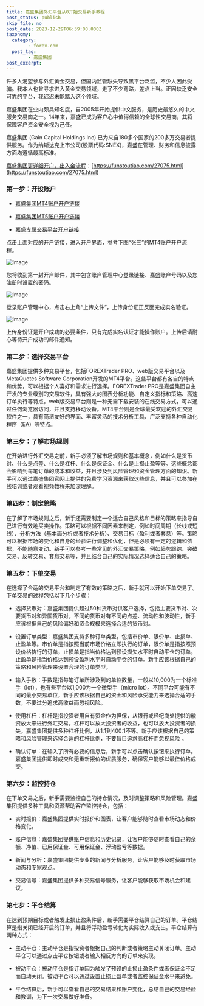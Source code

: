 ```yaml
---
title: 嘉盛集团外汇平台从0开始交易新手教程
post_status: publish
skip_file: no
post_date: 2023-12-29T06:39:00.000Z
taxonomy:
  category:
        - forex-com
  post_tag:
        - 嘉盛集团
post_excerpt: 
---
```

许多人渴望参与外汇黄金交易，但国内监管缺失导致黑平台泛滥，不少人因此受骗。我本人也曾寻求进入黄金交易领域，走了不少弯路，差点上当。正因缺乏安全可靠的平台，我迟迟未能踏入这个领域。

嘉盛集团在业内颇具知名度，自2005年开始提供中文服务，是历史最悠久的中文服务交易商之一。14年来，嘉盛已成为客户心中值得信赖的全球性交易商，其将保障客户资金安全视为己任。

嘉盛集团 (Gain Capital Holdings Inc) 已为来自180多个国家的200多万交易者提供服务。作为纳斯达克上市公司(股票代码:SNEX)，嘉盛在管理、财务和信息披露方面均遵循最高标准。

[嘉盛集团更详细开户，出入金流程](https://funstoutiao.com/27075.html)：[https://funstoutiao.com/27075.html](https://funstoutiao.com/27075.html)

### 第一步：开设账户

* [嘉盛集团MT4账户开户链接](https://s.ssgg.net/jsmt4)

* [嘉盛集团MT5账户开户链接](https://s.ssgg.net/jsmt5)

* [嘉盛专属交易平台开户链接](https://s.ssgg.net/js)

点击上面对应的开户链接，进入开户界面，参考下图“张三”的MT4账户开户流程。

![Image](https://prod-files-secure.s3.us-west-2.amazonaws.com/39ed1227-6d7d-4570-be36-9ccd4a2c4241/7a167aea-686b-400d-af59-4e18eb607a40/640.png?X-Amz-Algorithm=AWS4-HMAC-SHA256&X-Amz-Content-Sha256=UNSIGNED-PAYLOAD&X-Amz-Credential=ASIAZI2LB4666CIQ35KJ%2F20250929%2Fus-west-2%2Fs3%2Faws4_request&X-Amz-Date=20250929T221307Z&X-Amz-Expires=3600&X-Amz-Security-Token=IQoJb3JpZ2luX2VjEFUaCXVzLXdlc3QtMiJIMEYCIQD34y1R2Zk8odrJehn6p%2FUlmVbgyq9UypKnkGqF3e2VZQIhAM4TQJdGXaz9n8dzin5MIjJse3rGcwrxo1W6CgidTo5HKogECN7%2F%2F%2F%2F%2F%2F%2F%2F%2F%2FwEQABoMNjM3NDIzMTgzODA1IgyqdnIC9QS5kPwF8Ikq3AM2UbWUzSB6SnXDWI%2BRoJ%2BV15KSWBSXpLOeI7gIku52k3EhGXgCL3fBHfXSKIbWmwegepH51uNAlkx%2FukZwu8O8EKI5Yi%2FXdySGHJjvYFdMeFlr8zxp8Apyy8Oahwou9t5TywHFZ0Ou522mirjjiX271QTivRx4go89oIvvq4y1P%2BYYBW8sNMTDgnkDKcdMsXL0MjsoxJzmJGhRWcW6Pn5uNuE8lAdFU%2Fy4oQQbwCM8tHmS8Nwc2VlXzNyCsU%2Bp0BQNlmVgrPS9E4QCAXtwmYpqkZhMsHpMlfV3x%2FWCCR%2FqC2tI%2FlaslqXbwWPqHDHkF5ppiuYMFTVlxvv338Em5huvXv%2FOrZH8tH2aNGqkFY3MocapihLD9XGgcnmkaD5Ie7unHeXDzRbho8jkm3F6L9a5pqMlr5k46c3%2BcDvgbiFe1a1X7H24QhOgiJyiF%2BRzA0LmsHVi4zC%2FX%2BhhObFEOVOCn3wr%2BNZ0WysPP0T7JzsWCraHulwtQJ4zlvPKGwcTkC1MMxX5rJARFJQ8G9vZAbo7N7gx8mf7St%2BLMFtP%2BHDiba527s%2BnEQ7KAklz3HkqKJ2JR5kQ0b0qNu2gH%2BS8ldY3o9hxQn25PXoFstRnR8m8Hgi3es080X5%2FV6OxtjCr6evGBjqkASvHuacd3%2FQ6tWAuPdY%2FjHE56EcGUk%2FoUX7r5I5g5GDRHjJBR1amzqArc5xpYO1gwJBU%2BJiZm0Gy2XPvdybHE3ziavDGS1Vtk1a%2FYco5XQiarxlxxGh6DD6ysYzoObz2UMdJO5KJ2UPOnlV3%2BZZkgix%2Fa9RjIgdGL6DCycTNVv35%2FVXd37aRgyXTmkQR8N1uWYUgCXHhBPlY24dVclAb6l4fztMA&X-Amz-Signature=42ef2345abf1ab8c4d73b37724ffccba821df7aaa3dac661cccc16804df120ad&X-Amz-SignedHeaders=host&x-amz-checksum-mode=ENABLED&x-id=GetObject)

您将收到第一封开户邮件，其中包含账户管理中心登录链接、嘉盛账户号码以及您注册时设置的密码。

![Image](https://prod-files-secure.s3.us-west-2.amazonaws.com/39ed1227-6d7d-4570-be36-9ccd4a2c4241/eaa1c6b3-2877-4284-a0e1-530e222c27fb/image.png?X-Amz-Algorithm=AWS4-HMAC-SHA256&X-Amz-Content-Sha256=UNSIGNED-PAYLOAD&X-Amz-Credential=ASIAZI2LB4666CIQ35KJ%2F20250929%2Fus-west-2%2Fs3%2Faws4_request&X-Amz-Date=20250929T221307Z&X-Amz-Expires=3600&X-Amz-Security-Token=IQoJb3JpZ2luX2VjEFUaCXVzLXdlc3QtMiJIMEYCIQD34y1R2Zk8odrJehn6p%2FUlmVbgyq9UypKnkGqF3e2VZQIhAM4TQJdGXaz9n8dzin5MIjJse3rGcwrxo1W6CgidTo5HKogECN7%2F%2F%2F%2F%2F%2F%2F%2F%2F%2FwEQABoMNjM3NDIzMTgzODA1IgyqdnIC9QS5kPwF8Ikq3AM2UbWUzSB6SnXDWI%2BRoJ%2BV15KSWBSXpLOeI7gIku52k3EhGXgCL3fBHfXSKIbWmwegepH51uNAlkx%2FukZwu8O8EKI5Yi%2FXdySGHJjvYFdMeFlr8zxp8Apyy8Oahwou9t5TywHFZ0Ou522mirjjiX271QTivRx4go89oIvvq4y1P%2BYYBW8sNMTDgnkDKcdMsXL0MjsoxJzmJGhRWcW6Pn5uNuE8lAdFU%2Fy4oQQbwCM8tHmS8Nwc2VlXzNyCsU%2Bp0BQNlmVgrPS9E4QCAXtwmYpqkZhMsHpMlfV3x%2FWCCR%2FqC2tI%2FlaslqXbwWPqHDHkF5ppiuYMFTVlxvv338Em5huvXv%2FOrZH8tH2aNGqkFY3MocapihLD9XGgcnmkaD5Ie7unHeXDzRbho8jkm3F6L9a5pqMlr5k46c3%2BcDvgbiFe1a1X7H24QhOgiJyiF%2BRzA0LmsHVi4zC%2FX%2BhhObFEOVOCn3wr%2BNZ0WysPP0T7JzsWCraHulwtQJ4zlvPKGwcTkC1MMxX5rJARFJQ8G9vZAbo7N7gx8mf7St%2BLMFtP%2BHDiba527s%2BnEQ7KAklz3HkqKJ2JR5kQ0b0qNu2gH%2BS8ldY3o9hxQn25PXoFstRnR8m8Hgi3es080X5%2FV6OxtjCr6evGBjqkASvHuacd3%2FQ6tWAuPdY%2FjHE56EcGUk%2FoUX7r5I5g5GDRHjJBR1amzqArc5xpYO1gwJBU%2BJiZm0Gy2XPvdybHE3ziavDGS1Vtk1a%2FYco5XQiarxlxxGh6DD6ysYzoObz2UMdJO5KJ2UPOnlV3%2BZZkgix%2Fa9RjIgdGL6DCycTNVv35%2FVXd37aRgyXTmkQR8N1uWYUgCXHhBPlY24dVclAb6l4fztMA&X-Amz-Signature=5d28223e1b1fa16cfa1dbd0093dff5d56df007a098fb7d308d03c6f48859e3eb&X-Amz-SignedHeaders=host&x-amz-checksum-mode=ENABLED&x-id=GetObject)

登录账户管理中心，点击右上角“上传文件”，上传身份证正反面完成实名验证。

![Image](https://prod-files-secure.s3.us-west-2.amazonaws.com/39ed1227-6d7d-4570-be36-9ccd4a2c4241/54090639-09fc-46b4-a135-e0289f707147/image.png?X-Amz-Algorithm=AWS4-HMAC-SHA256&X-Amz-Content-Sha256=UNSIGNED-PAYLOAD&X-Amz-Credential=ASIAZI2LB4666CIQ35KJ%2F20250929%2Fus-west-2%2Fs3%2Faws4_request&X-Amz-Date=20250929T221307Z&X-Amz-Expires=3600&X-Amz-Security-Token=IQoJb3JpZ2luX2VjEFUaCXVzLXdlc3QtMiJIMEYCIQD34y1R2Zk8odrJehn6p%2FUlmVbgyq9UypKnkGqF3e2VZQIhAM4TQJdGXaz9n8dzin5MIjJse3rGcwrxo1W6CgidTo5HKogECN7%2F%2F%2F%2F%2F%2F%2F%2F%2F%2FwEQABoMNjM3NDIzMTgzODA1IgyqdnIC9QS5kPwF8Ikq3AM2UbWUzSB6SnXDWI%2BRoJ%2BV15KSWBSXpLOeI7gIku52k3EhGXgCL3fBHfXSKIbWmwegepH51uNAlkx%2FukZwu8O8EKI5Yi%2FXdySGHJjvYFdMeFlr8zxp8Apyy8Oahwou9t5TywHFZ0Ou522mirjjiX271QTivRx4go89oIvvq4y1P%2BYYBW8sNMTDgnkDKcdMsXL0MjsoxJzmJGhRWcW6Pn5uNuE8lAdFU%2Fy4oQQbwCM8tHmS8Nwc2VlXzNyCsU%2Bp0BQNlmVgrPS9E4QCAXtwmYpqkZhMsHpMlfV3x%2FWCCR%2FqC2tI%2FlaslqXbwWPqHDHkF5ppiuYMFTVlxvv338Em5huvXv%2FOrZH8tH2aNGqkFY3MocapihLD9XGgcnmkaD5Ie7unHeXDzRbho8jkm3F6L9a5pqMlr5k46c3%2BcDvgbiFe1a1X7H24QhOgiJyiF%2BRzA0LmsHVi4zC%2FX%2BhhObFEOVOCn3wr%2BNZ0WysPP0T7JzsWCraHulwtQJ4zlvPKGwcTkC1MMxX5rJARFJQ8G9vZAbo7N7gx8mf7St%2BLMFtP%2BHDiba527s%2BnEQ7KAklz3HkqKJ2JR5kQ0b0qNu2gH%2BS8ldY3o9hxQn25PXoFstRnR8m8Hgi3es080X5%2FV6OxtjCr6evGBjqkASvHuacd3%2FQ6tWAuPdY%2FjHE56EcGUk%2FoUX7r5I5g5GDRHjJBR1amzqArc5xpYO1gwJBU%2BJiZm0Gy2XPvdybHE3ziavDGS1Vtk1a%2FYco5XQiarxlxxGh6DD6ysYzoObz2UMdJO5KJ2UPOnlV3%2BZZkgix%2Fa9RjIgdGL6DCycTNVv35%2FVXd37aRgyXTmkQR8N1uWYUgCXHhBPlY24dVclAb6l4fztMA&X-Amz-Signature=4eb7f1f389e3dbf0ad2c06c7c6c5e8b533d104fb18219cd6f1efd5f32bffe797&X-Amz-SignedHeaders=host&x-amz-checksum-mode=ENABLED&x-id=GetObject)

上传身份证是开户成功的必要条件，只有完成实名认证才能操作账户。上传后请耐心等待开户成功的邮件通知。

### 第二步：选择交易平台

嘉盛集团提供多种交易平台，包括FOREXTrader PRO、web版交易平台以及MetaQuotes Software Corporation开发的MT4平台。这些平台都有各自的特点和优势，可以根据个人喜好和需求进行选择。FOREXTrader PRO是嘉盛集团自主开发的专业级别的交易软件，具有强大的图表分析功能、自定义指标和策略、高速订单执行等特点。web版交易平台则是一种无需下载安装的在线交易方式，可以通过任何浏览器访问，并且支持移动设备。MT4平台则是全球最受欢迎的外汇交易软件之一，具有简洁友好的界面、丰富灵活的技术分析工具、广泛支持各种自动化程序（EA）等特点。

### 第三步：了解市场规则

在开始进行外汇交易之前，新手必须了解市场规则和基本概念，例如什么是货币对、什么是点差、什么是杠杆、什么是保证金、什么是止损止盈等等。这些概念都会影响到每笔订单的成本和收益，并且涉及到风险管理和资金管理方面的知识。新手可以通过嘉盛集团官网上提供的免费学习资源来获取这些信息，并且可以参加在线培训或者观看视频教程来加深理解。

### 第四步：制定策略

在了解了市场规则之后，新手还需要制定一个适合自己风格和目标的策略来指导自己进行有效地买卖操作。策略可以根据不同因素来制定，例如时间周期（长线或短线）、分析方法（基本面分析或者技术分析）、交易目标（盈利或者套息）等。策略可以根据市场的变化和自身的经验进行调整和优化，但是必须有一定的逻辑和依据，不能随意变动。新手可以参考一些常见的外汇交易策略，例如趋势跟踪、突破交易、反转交易、套息交易等，并且结合自己的实际情况选择适合自己的策略。

### 第五步：下单交易

在选择了合适的交易平台和制定了有效的策略之后，新手就可以开始下单交易了。下单交易的过程包括以下几个步骤：

* 选择货币对：嘉盛集团提供超过50种货币对供客户选择，包括主要货币对、次要货币对和异国货币对。不同的货币对有不同的点差、流动性和波动性，新手应该根据自己的风险偏好和资金规模来选择合适的货币对。

* 设置订单类型：嘉盛集团支持多种订单类型，包括市价单、限价单、止损单、止盈单等。市价单是指按照当前市场价格立即执行的订单，限价单是指按照预设价格执行的订单，止损单是指当价格达到预设损失水平时自动平仓的订单，止盈单是指当价格达到预设盈利水平时自动平仓的订单。新手应该根据自己的策略和风险管理来设置合理的订单类型。

* 输入手数：手数是指每笔订单所涉及到的单位数量，一般以10,000为一个标准手（lot），也有些平台以1,000为一个微型手（micro lot）。不同平台可能有不同的最小交易单位，新手应该根据自己的资金和风险承受能力来选择合适的手数，不要过分追求高收益而忽视风险。

* 使用杠杆：杠杆是指投资者用自有资金作为担保，从银行或经纪商处提供的融资放大来进行外汇交易。杠杆可以放大投资者的收益，也可以放大投资者的损失。嘉盛集团提供多种杠杆比例，从1:1到400:1不等。新手应该根据自己的策略和风险管理来选择合适的杠杆比例，不要盲目追求高杠杆而忽视风险 。

* 确认订单：在输入了所有必要的信息后，新手可以点击确认按钮来执行订单。嘉盛集团提供即时成交和无重新报价的优质服务，确保客户能够以最佳价格成交。

### 第六步：监控持仓

在下单交易之后，新手需要监控自己的持仓情况，及时调整策略和风险管理。嘉盛集团提供多种工具和资源帮助客户监控持仓，包括：

* 实时报价：嘉盛集团提供实时报价和图表，让客户能够随时查看市场动态和价格变化。

* 账户信息：嘉盛集团提供账户信息和历史记录，让客户能够随时查看自己的余额、净值、已用保证金、可用保证金、浮动盈亏等数据。

* 新闻与分析：嘉盛集团提供专业的新闻与分析服务，让客户能够及时获取市场动态和专家观点。

* 交易信号：嘉盛集团提供多种交易信号服务，让客户能够获取市场机会和建议。

### 第七步：平仓结算

在达到预期目标或者触发止损止盈条件后，新手需要平仓结算自己的订单。平仓结算是指关闭已经开启的订单，并且将浮动盈亏转化为实际收入或支出。平仓结算有两种方式：

* 主动平仓：主动平仓是指投资者根据自己的判断或者策略主动关闭订单。主动平仓可以通过点击平仓按钮或者输入相反方向的订单来实现。

* 被动平仓：被动平仓是指订单因为触发了预设的止损止盈条件或者保证金不足而自动关闭。被动平仓可以通过设置止损止盈单或者监控保证金水平来避免。

* 平仓结算后，新手可以查看自己的交易结果和账户变化，总结自己的交易经验和教训，为下一次交易做好准备。